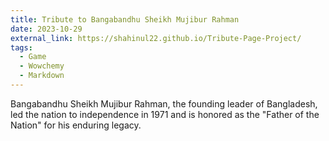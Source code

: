 ```yaml
---
title: Tribute to Bangabandhu Sheikh Mujibur Rahman 
date: 2023-10-29
external_link: https://shahinul22.github.io/Tribute-Page-Project/
tags:
  - Game
  - Wowchemy
  - Markdown
---
```


Bangabandhu Sheikh Mujibur Rahman, the founding leader of Bangladesh, led the nation to independence in 1971 and is honored as the "Father of the Nation" for his enduring legacy.

<!--more-->